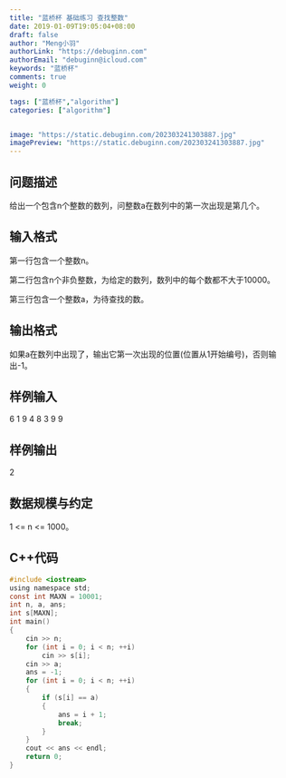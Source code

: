 ```yaml
---
title: "蓝桥杯 基础练习 查找整数"
date: 2019-01-09T19:05:04+08:00
draft: false
author: "Meng小羽"
authorLink: "https://debuginn.com"
authorEmail: "debuginn@icloud.com"
keywords: "蓝桥杯"
comments: true
weight: 0

tags: ["蓝桥杯","algorithm"]
categories: ["algorithm"]


image: "https://static.debuginn.com/202303241303887.jpg"
imagePreview: "https://static.debuginn.com/202303241303887.jpg"
---
```


## 问题描述

给出一个包含n个整数的数列，问整数a在数列中的第一次出现是第几个。

## 输入格式

第一行包含一个整数n。

第二行包含n个非负整数，为给定的数列，数列中的每个数都不大于10000。

第三行包含一个整数a，为待查找的数。

## 输出格式

如果a在数列中出现了，输出它第一次出现的位置(位置从1开始编号)，否则输出-1。

## 样例输入

6
1 9 4 8 3 9
9

## 样例输出
2

## 数据规模与约定

1 <= n <= 1000。

## C++代码

```c
#include <iostream>
using namespace std;
const int MAXN = 10001;
int n, a, ans;
int s[MAXN];
int main()
{
    cin >> n;
    for (int i = 0; i < n; ++i)
        cin >> s[i];
    cin >> a;
    ans = -1;
    for (int i = 0; i < n; ++i)
    {
        if (s[i] == a)
        {
            ans = i + 1;
            break;
        }
    }
    cout << ans << endl;
    return 0;
}
```
